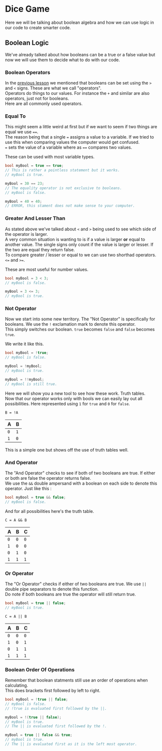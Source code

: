 
# Dice Game

Here we will be talking about boolean algebra and how we can use logic in our code to create smarter code.

## Boolean Logic

We've already talked about how booleans can be a true or a false value but now we will use them to decide what to do with our code.

### Boolean Operators

In the [previous lesson](./3%20Variables.md/#booleans) we mentioned that booleans can be set using the `>` and `<` signs. These are what we call "operators".\
Operators do things to our values. For instance the `+` and similar are also operators, just not for booleans.\
Here are all commonly used operators.

### Equal To

This might seem a little weird at first but if we want to seem if two things are equal we use `==`.\
The reason being that a single `=` assigns a value to a variable. If we tried to use this when comparing values the computer would get confused.\
`=` sets the value of a variable where as `==` compares two values.

These can be used with most variable types.

```csharp
bool myBool = true == true;
// This is rather a pointless statement but it works.
// myBool is true.

myBool = 30 == 23;
// The equality operator is not exclusive to booleans.
// myBool is false.

myBool = 40 = 40;
// ERROR, this stament does not make sense to your computer.
```

### Greater And Lesser Than

As stated above we've talked about `<` and `>` being used to see which side of the operator is larger.\
A very common situation is wanting to is if a value is larger **or** equal to another value. The single signs only count if the value is larger or lesser. If the two are equal they return false.\
To compare greater / lesser or equal to we can use two shorthad operators. `<=` and `>=`.

These are most useful for number values.

```csharp
bool myBool = 3 < 3;
// myBool is false.

myBool = 3 <= 3;
// myBool is true.
```

### Not Operator

Now we start into some new territory. The "Not Operator" is specifically for booleans. We use the `!` exclamation mark to denote this operator.\
This simply switches our boolean. `true` becomes `false` and `false` becomes `true`.

We write it like this.

```csharp
bool myBool = !true;
// myBool is false.

myBool = !myBool;
// myBool is true.

myBool = !!myBool;
// myBool is still true.
```

Here we will show you a new tool to see how these work. Truth tables.\
Now that our operator works only with bools we can easily lay out all possibilities. Here represented using `1` for `true` and `0` for `false`.

`B = !A`

A | B
--- | ---
`0` | `1`
`1` | `0`

This is a simple one but shows off the use of truth tables well.

### And Operator

The "And Operator" checks to see if both of two booleans are true. If either or both are false the operator returns false.\
We use the `&&` double ampersand with a boolean on each side to denote this operator. Just like this :

```csharp
bool myBool = true && false;
// myBool is false.
```

And for all possibilities here's the truth table.

`C = A && B`

A | B | C
--- | --- | ---
`0` | `0` | `0`
`1` | `0` | `0`
`0` | `1` | `0`
`1` | `1` | `1`

### Or Operator

The "Or Operator" checks if either of two booleans are true. We use `||` double pipe separators to denote this function.\
Do note if both booleans are true the operator will still return true.

```csharp
bool myBool = true || false;
// myBool is true.
```

`C = A || B`

A | B | C
--- | --- | ---
`0` | `0` | `0`
`1` | `0` | `1`
`0` | `1` | `1`
`1` | `1` | `1`

### Boolean Order Of Operations

Remember that boolean statments still use an order of operations when calculating.\
This does brackets first followed by left to right.

```csharp
bool myBool = !true || false;
// myBool is false.
// !true is evaluated first followed by the ||.

myBool = !(true || false);
// myBool is true.
// The || is evaluated first followed by the !.

myBool = true || false && true;
// myBool is true.
// The || is evaluated first as it is the left most operator.
```